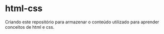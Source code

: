 # html-css
Criando este repositório para armazenar o conteúdo utilizado para aprender conceitos de html e css. 
